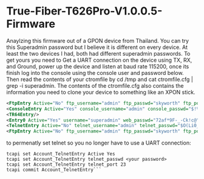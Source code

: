 # True-Fiber-T626Pro-V1.0.0.5-Firmware
Anaylzing this firmware out of a GPON device from Thailand.
You can try this Superadmin password but I believe it is different on every device. At least the two devices I had, both had different superadmin passwords. To get yours you need to Get a UART connection on the device using TX, RX, and Ground, power up the device and listen at baud rate 115200, once its finish log into the console using the console user and password below. Then read the contents of your ctromfile by cd /tmp and cat ctromfile.cfg | grep -i superadmin. The contents of the ctromfile.cfg also contains the information you need to clone your device to something like an XPON stick.
```xml
<FtpEntry Active="No" ftp_username="admin" ftp_passwd="skyworth" ftp_port="21" />
<ConsoleEntry Active="Yes" console_username="admin" console_passwd="$!%^kyw0rth" />
<TR64Entry/>
<Entry0 Active="Yes" username="superadmin" web_passwd="72af*9F-_-Ck!c@" display_mask="FF FF FF FF FF BF FF FF FF" pwd_control="1" Logged="0" LoginIp="192.168.1.36" Logoff="1" />
<TelnetEntry Active="No" telnet_username="admin" telnet_passwd="$O(Li0_o)$!%^" telnet_port="22666" />
<FtpEntry Active="No" ftp_username="admin" ftp_passwd="skyworth" ftp_port="21" />
```
to permenatly set telnet so you no longer have to use a UART connection:
```
tcapi set Account_TelnetEntry Active Yes
tcapi set Account_TelnetEntry telnet_passwd <your password>
tcapi set Account_TelnetEntry telnet_port 23
tcapi commit Account_TelnetEntry```

